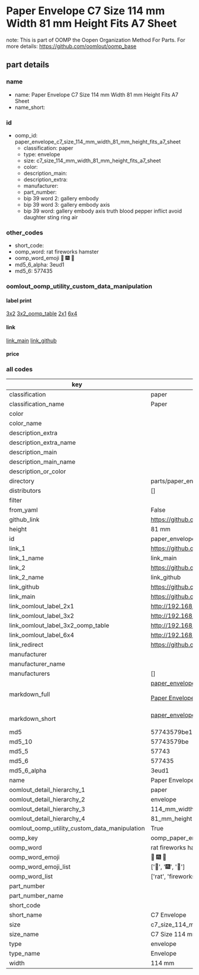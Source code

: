 # Paper Envelope C7 Size 114 mm Width 81 mm Height Fits A7 Sheet  

note: This is part of OOMP the Oopen Organization Method For Parts. For more details: https://github.com/oomlout/oomp_base

##  part details
  







### name
* name: Paper Envelope C7 Size 114 mm Width 81 mm Height Fits A7 Sheet
* name_short: 
### id
* oomp_id: paper_envelope_c7_size_114_mm_width_81_mm_height_fits_a7_sheet
  * classification: paper
  * type: envelope
  * size: c7_size_114_mm_width_81_mm_height_fits_a7_sheet
  * color: 
  * description_main: 
  * description_extra: 
  * manufacturer: 
  * part_number: 
  * bip 39 word 2: gallery embody
  * bip 39 word 3: gallery embody axis
  * bip 39 word: gallery embody axis truth blood pepper inflict avoid daughter sting ring air

### other_codes
* short_code: 
* oomp_word: rat fireworks hamster
* oomp_word_emoji :rat: :fireworks: :hamster:
* md5_6_alpha: 3eud1
* md5_6: 577435






### oomlout_oomp_utility_custom_data_manipulation
#### label print
[3x2](http://192.168.1.245:1112/?label=oomp%203eud1)
[3x2_oomp_table](http://192.168.1.108:1112/?label=oomp%203eud1)
[2x1](http://192.168.1.242:1112/?label=oomp%203eud1)
[6x4](http://192.168.1.55:1112/?label=oomp%203eud1)    

#### link

[link_main](https://github.com/oomlout/oomlout_oomp_version_1_messy/tree/main/parts/paper_envelope_c7_size_114_mm_width_81_mm_height_fits_a7_sheet) [link_github](https://github.com/oomlout/oomlout_oomp_version_1_messy/tree/main/parts/paper_envelope_c7_size_114_mm_width_81_mm_height_fits_a7_sheet)                             

#### price







### all codes 
| key | value |  
| --- | --- |  
| classification | paper |  
| classification_name | Paper |  
| color |  |  
| color_name |  |  
| description_extra |  |  
| description_extra_name |  |  
| description_main |  |  
| description_main_name |  |  
| description_or_color |   |  
| directory | parts/paper_envelope_c7_size_114_mm_width_81_mm_height_fits_a7_sheet |  
| distributors | [] |  
| filter |  |  
| from_yaml | False |  
| github_link | https://github.com/oomlout/oomlout_oomp_part_src/tree/main/parts/paper_envelope_c7_size_114_mm_width_81_mm_height_fits_a7_sheet |  
| height | 81 mm |  
| id | paper_envelope_c7_size_114_mm_width_81_mm_height_fits_a7_sheet |  
| link_1 | https://github.com/oomlout/oomlout_oomp_version_1_messy/tree/main/parts/paper_envelope_c7_size_114_mm_width_81_mm_height_fits_a7_sheet |  
| link_1_name | link_main |  
| link_2 | https://github.com/oomlout/oomlout_oomp_version_1_messy/tree/main/parts/paper_envelope_c7_size_114_mm_width_81_mm_height_fits_a7_sheet |  
| link_2_name | link_github |  
| link_github | https://github.com/oomlout/oomlout_oomp_version_1_messy/tree/main/parts/paper_envelope_c7_size_114_mm_width_81_mm_height_fits_a7_sheet |  
| link_main | https://github.com/oomlout/oomlout_oomp_version_1_messy/tree/main/parts/paper_envelope_c7_size_114_mm_width_81_mm_height_fits_a7_sheet |  
| link_oomlout_label_2x1 | http://192.168.1.242:1112/?label=oomp%203eud1 |  
| link_oomlout_label_3x2 | http://192.168.1.245:1112/?label=oomp%203eud1 |  
| link_oomlout_label_3x2_oomp_table | http://192.168.1.108:1112/?label=oomp%203eud1 |  
| link_oomlout_label_6x4 | http://192.168.1.55:1112/?label=oomp%203eud1 |  
| link_redirect | https://github.com/oomlout/oomlout_oomp_version_1_messy/tree/main/parts/paper_envelope_c7_size_114_mm_width_81_mm_height_fits_a7_sheet |  
| manufacturer |  |  
| manufacturer_name |  |  
| manufacturers | [] |  
| markdown_full | [paper_envelope_c7_size_114_mm_width_81_mm_height_fits_a7_sheet](none)<br>[](none)<br>[Paper Envelope C7 Size 114 Mm Width 81 Mm Height Fits A7 Sheet](none)<br><br> |  
| markdown_short | [paper_envelope_c7_size_114_mm_width_81_mm_height_fits_a7_sheet](none)<br><br> |  
| md5 | 57743579be100e6e8b8bfe9c21d21af8 |  
| md5_10 | 57743579be |  
| md5_5 | 57743 |  
| md5_6 | 577435 |  
| md5_6_alpha | 3eud1 |  
| name | Paper Envelope C7 Size 114 mm Width 81 mm Height Fits A7 Sheet |  
| oomlout_detail_hierarchy_1 | paper |  
| oomlout_detail_hierarchy_2 | envelope |  
| oomlout_detail_hierarchy_3 | 114_mm_width |  
| oomlout_detail_hierarchy_4 | 81_mm_height |  
| oomlout_oomp_utility_custom_data_manipulation | True |  
| oomp_key | oomp_paper_envelope_c7_size_114_mm_width_81_mm_height_fits_a7_sheet |  
| oomp_word | rat fireworks hamster |  
| oomp_word_emoji | :rat: :fireworks: :hamster: |  
| oomp_word_emoji_list | [':rat:', ':fireworks:', ':hamster:'] |  
| oomp_word_list | ['rat', 'fireworks', 'hamster'] |  
| part_number |  |  
| part_number_name |  |  
| short_code |  |  
| short_name | C7 Envelope |  
| size | c7_size_114_mm_width_81_mm_height_fits_a7_sheet |  
| size_name | C7 Size 114 mm Width 81 mm Height Fits A7 Sheet |  
| type | envelope |  
| type_name | Envelope |  
| width | 114 mm |  

